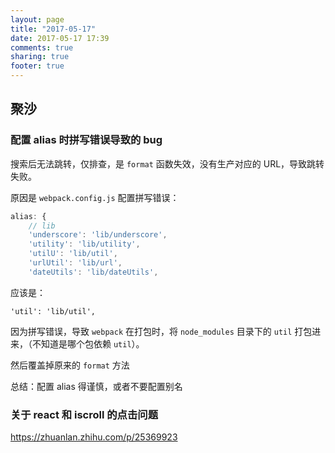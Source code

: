 ```yaml
---
layout: page
title: "2017-05-17"
date: 2017-05-17 17:39
comments: true
sharing: true
footer: true
---
```


## 聚沙

### 配置 alias 时拼写错误导致的 bug

搜索后无法跳转，仅排查，是 `format` 函数失效，没有生产对应的 URL，导致跳转失败。

原因是 `webpack.config.js` 配置拼写错误：

```js
alias: {
    // lib
    'underscore': 'lib/underscore',
    'utility': 'lib/utility',
    'utilU': 'lib/util',
    'urlUtil': 'lib/url',
    'dateUtils': 'lib/dateUtils',
```

应该是：

```
'util': 'lib/util',
```

因为拼写错误，导致 `webpack` 在打包时，将 `node_modules` 目录下的 `util` 打包进来，（不知道是哪个包依赖 `util`）。

然后覆盖掉原来的 `format` 方法

总结：配置 alias 得谨慎，或者不要配置别名

### 关于 react 和 iscroll 的点击问题

https://zhuanlan.zhihu.com/p/25369923
